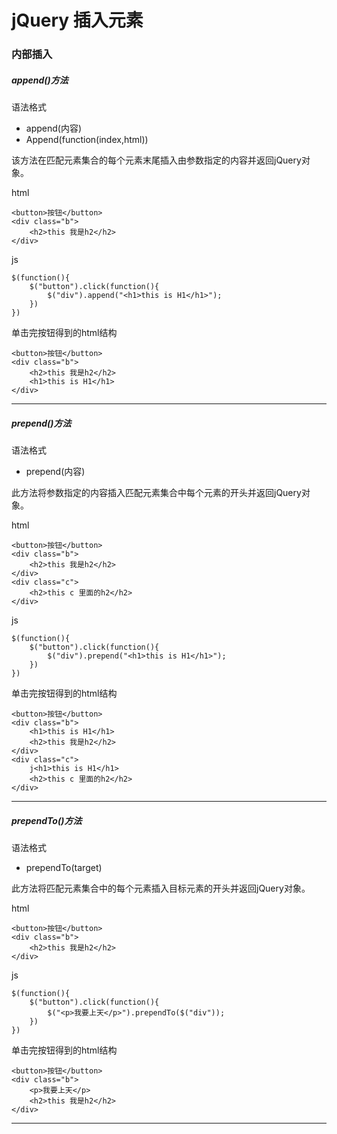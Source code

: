 # jQuery 插入元素

### 内部插入

##### append()方法
语法格式
- append(内容)
- Append(function(index,html))

该方法在匹配元素集合的每个元素末尾插入由参数指定的内容并返回jQuery对象。

html
```
<button>按钮</button>		
<div class="b">
	<h2>this 我是h2</h2>
</div>
```
js
```
$(function(){
	$("button").click(function(){
		$("div").append("<h1>this is H1</h1>");
	})
})
```
单击完按钮得到的html结构

```
<button>按钮</button>		
<div class="b">
	<h2>this 我是h2</h2>
	<h1>this is H1</h1>
</div>
```

---

##### prepend()方法

语法格式
- prepend(内容)

此方法将参数指定的内容插入匹配元素集合中每个元素的开头并返回jQuery对象。

html
```
<button>按钮</button>		
<div class="b">
	<h2>this 我是h2</h2>
</div>
<div class="c">
	<h2>this c 里面的h2</h2>
</div>

```
js
```
$(function(){
	$("button").click(function(){
    	$("div").prepend("<h1>this is H1</h1>");
	})
})
```
单击完按钮得到的html结构

```
<button>按钮</button>		
<div class="b">
    <h1>this is H1</h1>
	<h2>this 我是h2</h2>
</div>
<div class="c">
    j<h1>this is H1</h1>
	<h2>this c 里面的h2</h2>
</div>
```

---
##### prependTo()方法


语法格式
- prependTo(target)

此方法将匹配元素集合中的每个元素插入目标元素的开头并返回jQuery对象。

html
```
<button>按钮</button>		
<div class="b">
    <h2>this 我是h2</h2>
</div>

```
js
```
$(function(){
	$("button").click(function(){
        $("<p>我要上天</p>").prependTo($("div"));
	})
})
```
单击完按钮得到的html结构

```
<button>按钮</button>		
<div class="b">
    <p>我要上天</p>
    <h2>this 我是h2</h2>
</div>

```

---


